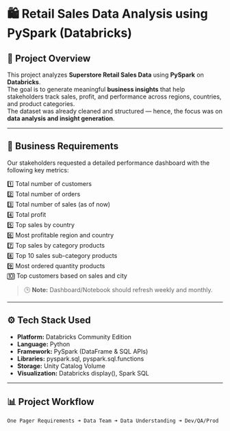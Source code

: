 # 🛍️ Retail Sales Data Analysis using PySpark (Databricks)

## 📘 Project Overview
This project analyzes **Superstore Retail Sales Data** using **PySpark** on **Databricks**.  
The goal is to generate meaningful **business insights** that help stakeholders track sales, profit, and performance across regions, countries, and product categories.  
The dataset was already cleaned and structured — hence, the focus was on **data analysis and insight generation**.

---

## 🧩 Business Requirements
Our stakeholders requested a detailed performance dashboard with the following key metrics:

1️⃣ Total number of customers  
2️⃣ Total number of orders  
3️⃣ Total number of sales (as of now)  
4️⃣ Total profit  
5️⃣ Top sales by country  
6️⃣ Most profitable region and country  
7️⃣ Top sales by category products  
8️⃣ Top 10 sales sub-category products  
9️⃣ Most ordered quantity products  
🔟 Top customers based on sales and city  

> 🕒 **Note:** Dashboard/Notebook should refresh weekly and monthly.

---

## ⚙️ Tech Stack Used
- **Platform:** Databricks Community Edition  
- **Language:** Python  
- **Framework:** PySpark (DataFrame & SQL APIs)  
- **Libraries:** pyspark.sql, pyspark.sql.functions  
- **Storage:** Unity Catalog Volume  
- **Visualization:** Databricks display(), Spark SQL  

---

## 📊 Project Workflow
```text
One Pager Requirements ➜ Data Team ➜ Data Understanding ➜ Dev/QA/Prod

